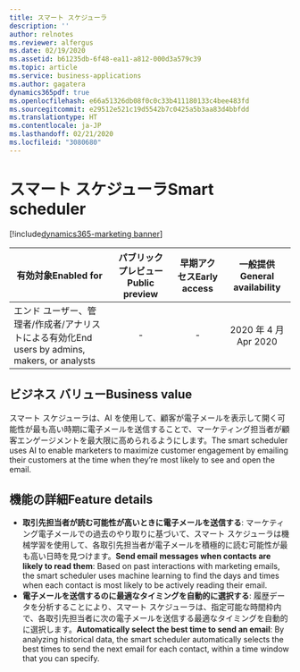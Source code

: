 ```yaml
---
title: スマート スケジューラ
description: ''
author: relnotes
ms.reviewer: alfergus
ms.date: 02/19/2020
ms.assetid: b61235db-6f48-ea11-a812-000d3a579c39
ms.topic: article
ms.service: business-applications
ms.author: gagatera
dynamics365pdf: true
ms.openlocfilehash: e66a51326db08f0c0c33b411180133c4bee483fd
ms.sourcegitcommit: e29512e521c19d5542b7c0425a5b3aa83d4bbfdd
ms.translationtype: HT
ms.contentlocale: ja-JP
ms.lasthandoff: 02/21/2020
ms.locfileid: "3080680"
---
```

# <a name="smart-scheduler"></a><span data-ttu-id="c4c23-102">スマート スケジューラ</span><span class="sxs-lookup"><span data-stu-id="c4c23-102">Smart scheduler</span></span>
[!include[dynamics365-marketing banner](../includes/dynamics365-marketing.md)]

| <span data-ttu-id="c4c23-103">有効対象</span><span class="sxs-lookup"><span data-stu-id="c4c23-103">Enabled for</span></span>    |  <span data-ttu-id="c4c23-104">パブリック プレビュー</span><span class="sxs-lookup"><span data-stu-id="c4c23-104">Public preview</span></span> | <span data-ttu-id="c4c23-105">早期アクセス</span><span class="sxs-lookup"><span data-stu-id="c4c23-105">Early access</span></span> | <span data-ttu-id="c4c23-106">一般提供</span><span class="sxs-lookup"><span data-stu-id="c4c23-106">General availability</span></span> | 
| ---------- | :----------: |:----------: |:----------: |
|<span data-ttu-id="c4c23-107">エンド ユーザー、管理者/作成者/アナリストによる有効化</span><span class="sxs-lookup"><span data-stu-id="c4c23-107">End users by admins, makers, or analysts</span></span>|-|-| <span data-ttu-id="c4c23-108">2020 年 4 月</span><span class="sxs-lookup"><span data-stu-id="c4c23-108">Apr 2020</span></span>|


## <a name="business-value"></a><span data-ttu-id="c4c23-109">ビジネス バリュー</span><span class="sxs-lookup"><span data-stu-id="c4c23-109">Business value</span></span>
<!-- bv start -->
<span data-ttu-id="c4c23-110">スマート スケジューラは、AI を使用して、顧客が電子メールを表示して開く可能性が最も高い時期に電子メールを送信することで、マーケティング担当者が顧客エンゲージメントを最大限に高められるようにします。</span><span class="sxs-lookup"><span data-stu-id="c4c23-110">The smart scheduler uses AI to enable marketers to maximize customer engagement by emailing their customers at the time when they’re most likely to see and open the email.</span></span> 
<!-- bv end -->



## <a name="feature-details"></a><span data-ttu-id="c4c23-111">機能の詳細</span><span class="sxs-lookup"><span data-stu-id="c4c23-111">Feature details</span></span>
<!--feature detail start -->
- <span data-ttu-id="c4c23-112">**取引先担当者が読む可能性が高いときに電子メールを送信する**: マーケティング電子メールでの過去のやり取りに基づいて、スマート スケジューラは機械学習を使用して、各取引先担当者が電子メールを積極的に読む可能性が最も高い日時を見つけます。</span><span class="sxs-lookup"><span data-stu-id="c4c23-112">**Send email messages when contacts are likely to read them**: Based on past interactions with marketing emails, the smart scheduler uses machine learning to find the days and times when each contact is most likely to be actively reading their email.</span></span>
- <span data-ttu-id="c4c23-113">**電子メールを送信するのに最適なタイミングを自動的に選択する**: 履歴データを分析することにより、スマート スケジューラは、指定可能な時間枠内で、各取引先担当者に次の電子メールを送信する最適なタイミングを自動的に選択します。</span><span class="sxs-lookup"><span data-stu-id="c4c23-113">**Automatically select the best time to send an email**: By analyzing historical data, the smart scheduler automatically selects the best times to send the next email for each contact, within a time window that you can specify.</span></span> 
<!--feature detail end -->









